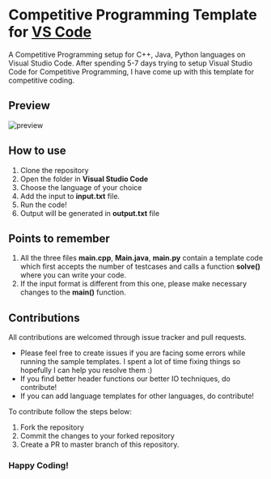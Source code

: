 # Competitive Programming Template for [VS Code](https://code.visualstudio.com/)
A Competitive Programming setup for C++, Java, Python languages on Visual Studio Code. After spending 5-7 days trying to setup Visual Studio Code for Competitive Programming, I have come up with this template for competitive coding.

## Preview
![preview](https://github.com/Grandolf49/competitive-programming-vscode-template/blob/master/preview.png)

## How to use
1. Clone the repository
2. Open the folder in **Visual Studio Code**
3. Choose the language of your choice
4. Add the input to **input.txt** file.
5. Run the code!
6. Output will be generated in **output.txt** file

## Points to remember
1. All the three files **main.cpp**, **Main.java**, **main.py** contain a template code which first accepts the number of testcases and calls a function **solve()** where you can write your code.
2. If the input format is different from this one, please make necessary changes to the **main()** function.

## Contributions
All contributions are welcomed through issue tracker and pull requests.
- Please feel free to create issues if you are facing some errors while running the sample templates. I spent a lot of time fixing things so hopefully I can help you resolve them :)
- If you find better header functions our better IO techniques, do contribute!
- If you can add language templates for other languages, do contribute!

To contribute follow the steps below:
1. Fork the repository
2. Commit the changes to your forked repository
3. Create a PR to master branch of this repository.

### Happy Coding!
